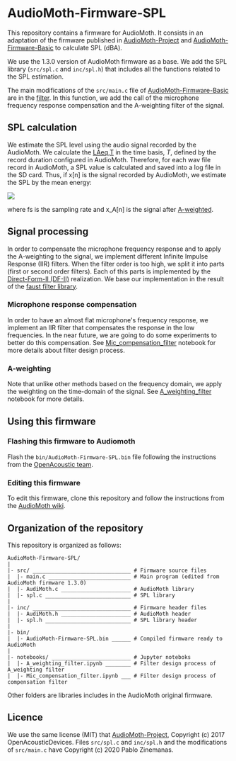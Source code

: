 # AudioMoth-Firmware-SPL
This repository contains a firmware for AudioMoth. It consists in an adaptation of the firmware published in [AudioMoth-Project](https://github.com/OpenAcousticDevices/AudioMoth-Project) and [AudioMoth-Firmware-Basic](https://github.com/OpenAcousticDevices/AudioMoth-Firmware-Basic) to calculate SPL (dBA). 

We use the 1.3.0 version of AudioMoth firmware as a base. We add the SPL library (`src/spl.c` and `inc/spl.h`) that includes all the functions related to the SPL estimation. 

The main modifications of the `src/main.c` file of [AudioMoth-Firmware-Basic](https://github.com/OpenAcousticDevices/AudioMoth-Firmware-Basic) are in the [filter](https://github.com/OpenAcousticDevices/AudioMoth-Firmware-Basic/blob/master/main.c#L609). In this function, we add the call of the microphone frequency response compensation and the A-weighting filter of the signal. 

## SPL calculation

We estimate the SPL level using the audio signal recorded by the AudioMoth. We calculate the [LAeq,T](http://www.acoustic-glossary.co.uk/leq.htm) in the time basis, $T$, defined by the record duration configured in AudioMoth. Therefore, for each wav file record in AudioMoth, a SPL value is calculated and saved into a log file in the SD card. Thus, if x[n] is the signal recorded by AudioMoth, we estimate the SPL by the mean energy:

<img src="https://render.githubusercontent.com/render/math?math=SPL = \sum_{n=0}^{T*fs-1} x_A^2[n]">

where fs is the sampling rate and x_A[n] is the signal after [A-weighted](http://www.acoustic-glossary.co.uk/frequency-weighting.htm). 

## Signal processing

In order to compensate the microphone frequency response and to apply the A-weighting to the signal, we implement different Infinite Impulse Response (IIR) filters. When the filter order is too high, we split it into parts (first or second order filters). Each of this parts is implemented by the [Direct-Form-II (DF-II)](https://ccrma.stanford.edu/~jos/filters/Direct_Form_II.html) realization. We base our implementation in the result of the [faust filter library](http://faust.grame.fr/editor/libraries/doc/library.html#fi.iir).

### Microphone response compensation
In order to have an almost flat microphone's frequency response, we implement an IIR filter that compensates the response in the low frequencies. In the near future, we are going to do some experiments to better do this compensation. See [Mic_compensation_filter](https://github.com/pzinemanas/AudioMoth-Firmware-SPL/blob/master/notebooks/Mic_compensation_filter.ipynb) notebook for more details about filter design process.

### A-weighting

Note that unlike other methods based on the frequency domain, we apply the weighting on the time-domain of the signal. See [A_weighting_filter](https://github.com/pzinemanas/AudioMoth-Firmware-SPL/blob/master/notebooks/A_weighting_filter.ipynb) notebook for more details.

## Using this firmware
### Flashing this firmware to Audiomoth
Flash the `bin/AudioMoth-Firmware-SPL.bin` file following the instructions from the [OpenAcoustic team](https://github.com/OpenAcousticDevices/Flash).

### Editing this firmware
To edit this firmware, clone this repository and follow the instructions from the [AudioMoth wiki](https://github.com/OpenAcousticDevices/AudioMoth-Project/wiki/AudioMoth). 

## Organization of the repository

This repository is organized as follows:

````
AudioMoth-Firmware-SPL/
|
|- src/ _______________________________ # Firmware source files
|  |- main.c __________________________ # Main program (edited from AudioMoth firmware 1.3.0)
|  |- AudiMoth.c ______________________ # AudioMoth library
|  |- spl.c ___________________________ # SPL library
|
|- inc/ _______________________________ # Firmware header files
|  |- AudiMoth.h ______________________ # AudioMoth header
|  |- spl.h ___________________________ # SPL library header
|
|- bin/
|  |- AudioMoth-Firmware-SPL.bin ______ # Compiled firmware ready to AudioMoth
|
|- notebooks/ _________________________ # Jupyter noteboks
|  |- A_weighting_filter.ipynb ________ # Filter design process of A_weighting filter
|  |- Mic_compensation_filter.ipynb ___ # Filter design process of compensation filter
````
Other folders are libraries includes in the AudioMoth original firmware.

## Licence
We use the same license (MIT) that [AudioMoth-Project](https://github.com/OpenAcousticDevices/AudioMoth-Project), Copyright (c) 2017 OpenAcousticDevices. Files `src/spl.c` and `inc/spl.h` and the modifications of `src/main.c` have Copyright (c) 2020 Pablo Zinemanas.

